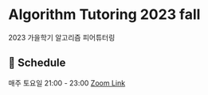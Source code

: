# Algorithm Tutoring 2023 fall

2023 가을학기 알고리즘 피어튜터링

## 📅 Schedule

매주 토요일 21:00 - 23:00 [Zoom Link](https://snu-ac-kr.zoom.us/j/92004523056?pwd=M3pWZ3NNTEthb1BtVTMwNGNSd1pvQT09)
